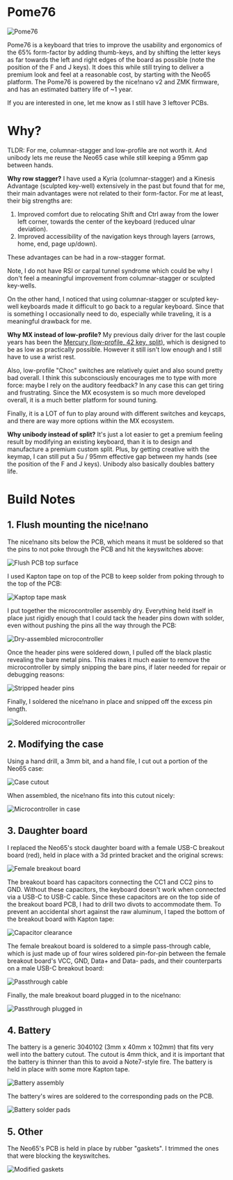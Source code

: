 # Pome76

![Pome76](/images/pome76.jpg)

Pome76 is a keyboard that tries to improve the usability and ergonomics of the 65% form-factor by adding thumb-keys, and by shifting the letter keys as far towards the left and right edges of the board as possible (note the position of the F and J keys). It does this while still trying to deliver a premium look and feel at a reasonable cost, by starting with the Neo65 platform. The Pome76 is powered by the nice!nano v2 and ZMK firmware, and has an estimated battery life of ~1 year.

If you are interested in one, let me know as I still have 3 leftover PCBs.

# Why?

TLDR: For me, columnar-stagger and low-profile are not worth it. And unibody lets me reuse the Neo65 case while still keeping a 95mm gap between hands.

**Why row stagger?** I have used a Kyria (columnar-stagger) and a Kinesis Advantage (sculpted key-well) extensively in the past but found that for me, their main advantages were not related to their form-factor. For me at least, their big strengths are:

1. Improved comfort due to relocating Shift and Ctrl away from the lower left corner, towards the center of the keyboard (reduced ulnar deviation).
2. Improved accessibility of the navigation keys through layers (arrows, home, end, page up/down).

These advantages can be had in a row-stagger format.

Note, I do not have RSI or carpal tunnel syndrome which could be why I don't feel a meaningful improvement from columnar-stagger or sculpted key-wells.

On the other hand, I noticed that using columnar-stagger or sculpted key-well keyboards made it difficult to go back to a regular keyboard. Since that is something I occasionally need to do, especially while traveling, it is a meaningful drawback for me.

**Why MX instead of low-profile?** My previous daily driver for the last couple years has been the [Mercury (low-profile, 42 key, split)](https://github.com/jmding8/MercuryKeyboard), which is designed to be as low as practically possible. However it still isn't low enough and I still have to use a wrist rest.

Also, low-profile "Choc" switches are relatively quiet and also sound pretty bad overall. I think this subconsciously encourages me to type with more force: maybe I rely on the auditory feedback? In any case this can get tiring and frustrating. Since the MX ecosystem is so much more developed overall, it is a much better platform for sound tuning.

Finally, it is a LOT of fun to play around with different switches and keycaps, and there are way more options within the MX ecosystem.

**Why unibody instead of split?** It's just a lot easier to get a premium feeling result by modifying an existing keyboard, than it is to design and manufacture a premium custom split. Plus, by getting creative with the keymap, I can still put a 5u / 95mm effective gap between my hands (see the position of the F and J keys). Unibody also basically doubles battery life.

# Build Notes

## 1. Flush mounting the nice!nano

The nice!nano sits below the PCB, which means it must be soldered so that the pins to not poke through the PCB and hit the keyswitches above:

![Flush PCB top surface](/images/flushMount1.jpg)

I used Kapton tape on top of the PCB to keep solder from poking through to the top of the PCB:

![Kaptop tape mask](/images/flushMount2.jpg)

I put together the microcontroller assembly dry. Everything held itself in place just rigidly enough that I could tack the header pins down with solder, even without pushing the pins all the way through the PCB:

![Dry-assembled microcontroller](/images/flushMount3.jpg)

Once the header pins were soldered down, I pulled off the black plastic revealing the bare metal pins. This makes it much easier to remove the microcontroller by simply snipping the bare pins, if later needed for repair or debugging reasons:

![Stripped header pins](/images/flushMount4.jpg)

Finally, I soldered the nice!nano in place and snipped off the excess pin length.

![Soldered microcontroller](/images/flushMount5.jpg)

## 2. Modifying the case

Using a hand drill, a 3mm bit, and a hand file, I cut out a portion of the Neo65 case:

![Case cutout](/images/case1.jpg)

When assembled, the nice!nano fits into this cutout nicely:

![Microcontroller in case](/images/case2.jpg)

## 3. Daughter board

I replaced the Neo65's stock daughter board with a female USB-C breakout board (red), held in place with a 3d printed bracket and the original screws:

![Female breakout board](/images/usb1.jpg)

The breakout board has capacitors connecting the CC1 and CC2 pins to GND. Without these capacitors, the keyboard doesn't work when connected via a USB-C to USB-C cable. Since these capacitors are on the top side of the breakout board PCB, I had to drill two divots to accommodate them. To prevent an accidental short against the raw aluminum, I taped the bottom of the breakout board with Kapton tape:

![Capacitor clearance](/images/usb2.jpg)

The female breakout board is soldered to a simple pass-through cable, which is just made up of four wires soldered pin-for-pin between the female breakout board's VCC, GND, Data+ and Data- pads, and their counterparts on a male USB-C breakout board:

![Passthrough cable](/images/usb3.jpg)

Finally, the male breakout board plugged in to the nice!nano:

![Passthrough plugged in](/images/usb4.jpg)

## 4. Battery

The battery is a generic 3040102 (3mm x 40mm x 102mm) that fits very well into the battery cutout. The cutout is 4mm thick, and it is important that the battery is thinner than this to avoid a Note7-style fire. The battery is held in place with some more Kapton tape.

![Battery assembly](/images/battery1.jpg)

The battery's wires are soldered to the corresponding pads on the PCB.

![Battery solder pads](/images/battery2.jpg)

## 5. Other

The Neo65's PCB is held in place by rubber "gaskets". I trimmed the ones that were blocking the keyswitches.

![Modified gaskets](/images/gasket1.jpg)
